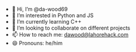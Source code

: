 - 👋 Hi, I’m @da-wood69
- 👀 I’m interested in Python and JS
- 🌱 I’m currently learning C++
- 💞️ I’m looking to collaborate on different projects
- 📫 How to reach me: dawood@lahorehack.com
- 😄 Pronouns: he/him

<!---
da-wood69/da-wood69 is a ✨ special ✨ repository because its `README.md` (this file) appears on your GitHub profile.
You can click the Preview link to take a look at your changes.
--->
